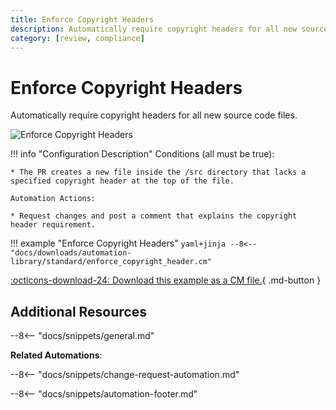 ```yaml
---
title: Enforce Copyright Headers
description: Automatically require copyright headers for all new source code files.
category: [review, compliance]
---
```

# Enforce Copyright Headers

Automatically require copyright headers for all new source code files.

![Enforce Copyright Headers](/automations/standard/enforce-copyright-header/enforce-copyright-header.png)

!!! info "Configuration Description"
    Conditions (all must be true):

    * The PR creates a new file inside the /src directory that lacks a specified copyright header at the top of the file.

    Automation Actions:

    * Request changes and post a comment that explains the copyright header requirement.

!!! example "Enforce Copyright Headers"
    ```yaml+jinja
    --8<-- "docs/downloads/automation-library/standard/enforce_copyright_header.cm"
    ```
    <div class="result" markdown>
      <span>
      [:octicons-download-24: Download this example as a CM file.](/downloads/automation-library/standard/enforce_copyright_header.cm){ .md-button }
      </span>
    </div>

## Additional Resources

--8<-- "docs/snippets/general.md"

**Related Automations**:

--8<-- "docs/snippets/change-request-automation.md"

--8<-- "docs/snippets/automation-footer.md"
